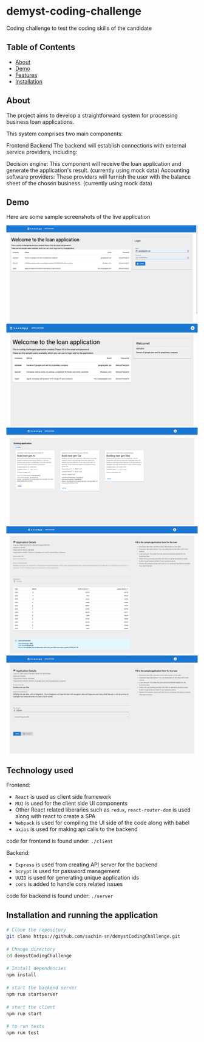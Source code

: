 # demyst-coding-challenge

Coding challenge to test the coding skills of the candidate

## Table of Contents

- [About](#about)
- [Demo](#demo)
- [Features](#features)
- [Installation](#installation)

## About

The project aims to develop a straightforward system for processing business loan applications.

This system comprises two main components:

Frontend
Backend
The backend will establish connections with external service providers, including:

Decision engine: This component will receive the loan application and generate the application's result. (currently using mock data)
Accounting software providers: These providers will furnish the user with the balance sheet of the chosen business. (currently using mock data)

## Demo

Here are some sample screenshots of the live application

![Alt text](image.png)
![Alt text](image-1.png)
![Alt text](image-2.png)
![Alt text](image-3.png)
![Alt text](image-4.png)

## Technology used

Frontend:

- `React` is used as client side framework
- `MUI` is used for the client side UI components
- Other React related liberaries such as `redux`, `react-router-dom` is used along with react to create a SPA
- `Webpack` is used for compiling the UI side of the code along with babel
- `axios` is used for making api calls to the backend

code for frontend is found under: `./client`

Backend:

- `Express` is used from creating API server for the backend
- `bcrypt` is used for password management
- `UUID` is used for generating unique application ids
- `cors` is added to handle cors related issues

code for backend is found under: `./server`

## Installation and running the application

```bash
# Clone the repository
git clone https://github.com/sachin-sn/demystCodingChallenge.git

# Change directory
cd demystCodingChallenge

# Install dependencies
npm install

# start the backend server
npm run startserver

# start the client
npm run start

# to run tests
npm run test

```
